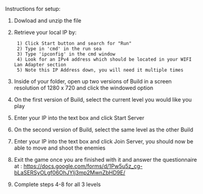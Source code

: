 Instructions for setup:

1) Dowload and unzip the file

2) Retrieve your local IP by: 

		1) Click Start button and search for "Run"
		2) Type in 'cmd' in the run sea
		3) Type 'ipconfig' in the cmd window
		4) Look for an IPv4 address which should be located in your WIFI Lan Adapter section
		5) Note this IP Address down, you will need it multiple times
							  
3) Inside of your folder, open up two versions of Build in a screen resolution of 1280 x 720 and click the windowed option

4) On the first version of Build, select the current level you would like you play

5) Enter your IP into the text box and click Start Server	

6) On the second version of Build, select the same level as the other Build

7) Enter your IP into the text box and click Join Server, you should now be able to move and shoot the enemies

8) Exit the game once you are finished with it and answer the questionnaire at : https://docs.google.com/forms/d/1Pw5u5z_cg-bLaSERSyOLgf06OhJYlj3mp2MwnZbHD9E/ 				  

9) Complete steps 4-8 for all 3 levels 
